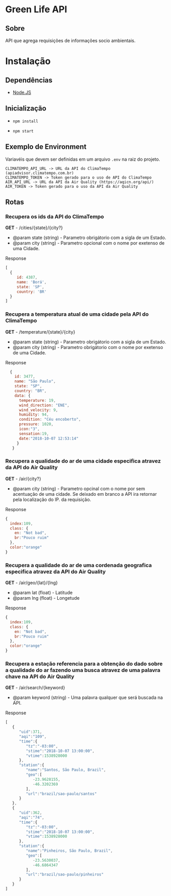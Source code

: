 # Green Life API

## Sobre

API que agrega requisições de informações socio ambientais.

# Instalação

## Dependências

- [Node.JS](http://nodejs.org)

## Inicialização

- `npm install`

- `npm start`

## Exemplo de Environment

Variavéis que devem ser definidas em um arquivo `.env` na raiz do projeto.

```
CLIMATEMPO_API_URL -> URL da API do ClimaTempo (apiadvisor.climatempo.com.br)
CLIMATEMPO_TOKEN -> Token gerado para o uso de API do ClimaTempo
AIR_API_URL -> URL da API da Air Quality (https://aqicn.org/api/)
AIR_TOKEN -> Token gerado para o uso da API da Air Quality
```

## Rotas

### Recupera os ids da API do ClimaTempo

**GET** - /cities/{state}/{city?}

 - @param state (string) - Parametro obrigátorio com a sigla de um Estado.
 - @param city (string) - Parametro opcional com o nome por exetenso de uma Cidade.

Response

```js
[
  {
     id: 4387, 
     name: 'Borá',
     state: 'SP',
     country: 'BR'
  }
]
```

### Recupera a temperatura atual de uma cidade pela API do ClimaTempo

**GET** - /temperature/{state}/{city}

 - @param state (string) - Parametro obrigátorio com a sigla de um Estado.
 - @param city (string) - Parametro obrigátorio com o nome por exetenso de uma Cidade.

Response

```js
  {
    id: 3477,
    name: "São Paulo",
    state: "SP",
    country: "BR", 
    data: {
      temperature: 19,
      wind_direction: "ENE",
      wind_velocity: 9, 
      humidity: 94,
      condition: "Céu encoberto",
      pressure: 1020,
      icon:"3", 
      sensation:19,
      date:"2018-10-07 12:53:14"
     }
   }
```

### Recupera a qualidade do ar de uma cidade especifica atravez da API do Air Quality

**GET** - /air/{city?}

 - @param city (string) - Parametro opcinal com o nome por sem acentuação de uma cidade. Se deixado em branco a API ira retornar pela localização do IP. da requisição.

Response

```js
{
  index:109,
  class: {
    en: "Not bad", 
    br:"Pouco ruim"
  },
  color:"orange"
}
```

### Recupera a qualidade do ar de uma cordenada geografica especifica atravez da API do Air Quality

**GET** - /air/geo/{lat}/{lng}

 - @param lat (float) - Latitude
 - @param lng (float) - Longetude

Response

```js
{
  index:109,
  class: {
    en: "Not bad", 
    br:"Pouco ruim"
  },
  color:"orange"
}
```

### Recupera a estação referencia para a obtenção do dado sobre a qualidade do ar fazendo uma busca atravez de uma palavra chave na API do Air Quality

**GET** - /air/search/{keyword}

 - @param keyword (string) - Uma palavra qualquer que será buscada na API.

Response

```js
[
   {
      "uid":371,
      "aqi":"109",
      "time":{
         "tz":"-03:00",
         "stime":"2018-10-07 13:00:00",
         "vtime":1538928000
      },
      "station":{
         "name":"Santos, São Paulo, Brazil",
         "geo":[
            -23.9628155,
            -46.3202369
         ],
         "url":"brazil/sao-paulo/santos"
      }
   },
   {
      "uid":362,
      "aqi":"74",
      "time":{
         "tz":"-03:00",
         "stime":"2018-10-07 13:00:00",
         "vtime":1538928000
      },
      "station":{
         "name":"Pinheiros, São Paulo, Brazil",
         "geo":[
            -23.5630037,
            -46.6864347
         ],
         "url":"brazil/sao-paulo/pinheiros"
      }
   }
]
```
